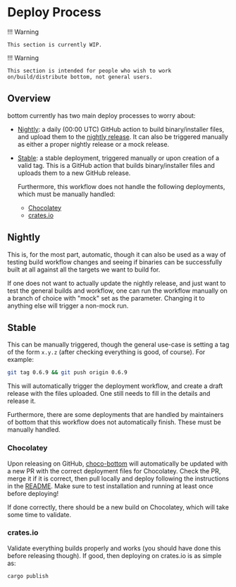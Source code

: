 # Deploy Process

!!! Warning

    This section is currently WIP.

!!! Warning

    This section is intended for people who wish to work on/build/distribute bottom, not general users.

## Overview

bottom currently has two main deploy processes to worry about:

- [Nightly](https://github.com/ClementTsang/bottom/blob/main/.github/workflows/nightly.yml): a daily (00:00 UTC) GitHub action to build binary/installer files, and upload them to the [nightly release](https://github.com/ClementTsang/bottom/releases/tag/nightly). It can also be triggered manually as either a proper nightly release or a mock release.
- [Stable](https://github.com/ClementTsang/bottom/blob/main/.github/workflows/deployment.yml): a stable deployment, triggered manually or upon creation of a valid tag. This is a GitHub action that builds binary/installer files and uploads them to a new GitHub release.

  Furthermore, this workflow does not handle the following deployments, which must be manually handled:

  - [Chocolatey](https://community.chocolatey.org/packages/bottom)
  - [crates.io](https://crates.io/crates/bottom)

## Nightly

This is, for the most part, automatic, though it can also be used as a way of testing build workflow changes and seeing if binaries can be successfully built at all against all the targets we want to build for.

If one does not want to actually update the nightly release, and just want to test the general builds and workflow, one can run the workflow manually on a branch of choice with "mock" set as the parameter. Changing it to anything else will trigger a non-mock run.

## Stable

This can be manually triggered, though the general use-case is setting a tag of the form `x.y.z` (after checking everything is good, of course). For example:

```bash
git tag 0.6.9 && git push origin 0.6.9
```

This will automatically trigger the deployment workflow, and create a draft release with the files uploaded. One still needs to fill in the details and release it.

Furthermore, there are some deployments that are handled by maintainers of bottom that this workflow does not automatically finish. These must be manually handled.

### Chocolatey

Upon releasing on GitHub, [choco-bottom](https://github.com/ClementTsang/choco-bottom) will automatically be updated with a new PR with the correct deployment files for Chocolatey. Check the PR, merge it if it is correct, then pull locally and deploy following the instructions in the [README](https://github.com/ClementTsang/choco-bottom/blob/master/README.md). Make sure to test installation and running at least once before deploying!

If done correctly, there should be a new build on Chocolatey, which will take some time to validate.

### crates.io

Validate everything builds properly and works (you should have done this before releasing though). If good, then deploying on crates.io is as simple as:

```bash
cargo publish
```
